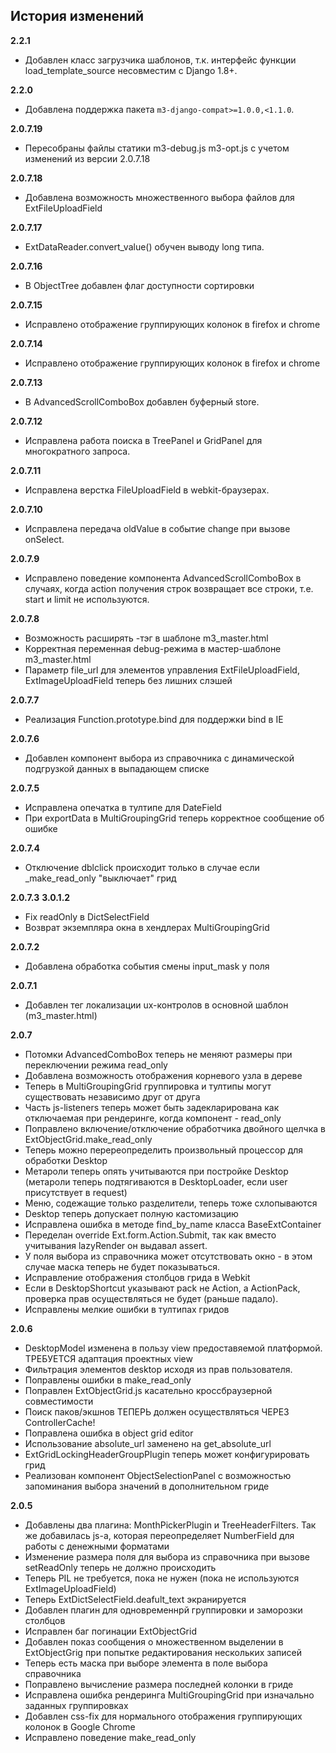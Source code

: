 ## История изменений

**2.2.1**
- Добавлен класс загрузчика шаблонов, т.к. интерфейс функции
  load_template_source несовместим с Django 1.8+.

**2.2.0**
- Добавлена поддержка пакета `m3-django-compat>=1.0.0,<1.1.0`.

**2.0.7.19**
- Пересобраны файлы статики m3-debug.js m3-opt.js с учетом изменений из версии 2.0.7.18

**2.0.7.18**
- Добавлена возможность множественного выбора файлов для ExtFileUploadField

**2.0.7.17**
- ExtDataReader.convert_value() обучен выводу long типа.

**2.0.7.16**
- В ObjectTree добавлен флаг доступности сортировки

**2.0.7.15**
- Исправлено отображение группирующих колонок в firefox и chrome

**2.0.7.14**
- Исправлено отображение группирующих колонок в firefox и chrome

**2.0.7.13**
- В AdvancedScrollComboBox добавлен буферный store.

**2.0.7.12**
- Исправлена работа поиска в TreePanel и GridPanel для многократного запроса.

**2.0.7.11**
- Исправлена верстка FileUploadField в webkit-браузерах.

**2.0.7.10**
- Исправлена передача oldValue в событие change при вызове onSelect.

**2.0.7.9**
- Исправлено поведение компонента AdvancedScrollComboBox в случаях, когда action получения строк возвращает все строки, т.е. start и limit не используются.

**2.0.7.8**
- Возможность расширять <meta>-тэг в шаблоне m3_master.html
- Корректная переменная debug-режима в мастер-шаблоне m3_master.html
- Параметр file_url для элементов управления ExtFileUploadField, ExtImageUploadField теперь без лишних слэшей

**2.0.7.7**
- Реализация Function.prototype.bind для поддержки bind в IE

**2.0.7.6**
- Добавлен компонент выбора из справочника с динамической подгрузкой данных в выпадающем списке

**2.0.7.5**
- Исправлена опечатка в тултипе для DateField
- При exportData в MultiGroupingGrid теперь корректное сообщение об ошибке

**2.0.7.4**
- Отключение dblclick происходит только в случае если _make_read_only "выключает" грид

**2.0.7.3**
**3.0.1.2**

- Fix readOnly в DictSelectField
- Возврат экземпляра окна в хендлерах MultiGroupingGrid

**2.0.7.2**
- Добавлена обработка события смены input_mask у поля

**2.0.7.1**
- Добавлен тег локализации ux-контролов в основной шаблон (m3_master.html)

**2.0.7**

- Потомки AdvancedComboBox теперь не меняют размеры при переключении режима read_only
- Добавлена возможность отображения корневого узла в дереве
- Теперь в MultiGroupingGrid группировка и тултипы могут существовать независимо друг от друга
- Часть js-listeners теперь может быть задекларирована как отключаемая при рендеринге, когда компонент - read_only
- Поправлено включение/отключение обработчика двойного щелчка в ExtObjectGrid.make_read_only
- Теперь можно перереопределить произвольный процессор для обработки Desktop
- Метароли теперь опять учитываются при постройке Desktop (метароли теперь подтягиваются в DesktopLoader, если user присутствует в request)
- Меню, содежащие только разделители, теперь тоже схлопываются
- Desktop теперь допускает полную кастомизацию
- Исправлена ошибка в методе find_by_name класса BaseExtContainer
- Переделан override Ext.form.Action.Submit, так как вместо учитывания lazyRender он выдавал assert.
- У поля выбора из справочника может отсутствовать окно - в этом случае маска теперь не будет показываться.
- Исправление отображения столбцов грида в Webkit
- Если в DesktopShortcut указывают pack не Action, а ActionPack, проверка прав осуществляться не будет (раньше падало).
- Исправлены мелкие ошибки в тултипах гридов

**2.0.6**

- DesktopModel изменена в пользу view предоставяемой платформой. ТРЕБУЕТСЯ адаптация проектных view
- Фильтрация элементов desktop исходя из прав пользователя.
- Поправлены ошибки в make_read_only
- Поправлен ExtObjectGrid.js касательно кроссбраузерной совместимости
- Поиск паков/экшнов ТЕПЕРЬ должен осуществляться ЧЕРЕЗ ControllerCache!
- Поправлена ошибка в object grid editor
- Использование absolute_url заменено на get_absolute_url
- ExtGridLockingHeaderGroupPlugin теперь может конфигурировать грид
- Реализован компонент ObjectSelectionPanel с возможностью запоминания выбора значений в дополнительном гриде

**2.0.5**

- Добавлены два плагина: MonthPickerPlugin и TreeHeaderFilters. Так же добавилась js-а, которая переопределяет NumberField для работы с денежными форматами
- Изменение размера поля для выбора из справочника при вызове setReadOnly теперь не должно происходить
- Теперь PIL не требуется, пока не нужен (пока не используются ExtImageUploadField)
- Теперь ExtDictSelectField.deafult_text экранируется
- Добавлен плагин для одновременнрй группировки и заморозки столбцов
- Исправлен баг погинации ExtObjectGrid
- Добавлен показ сообщения о множественном выделении в ExtObjectGrig при попытке редактирования нескольких записей
- Теперь есть маска при выборе элемента в поле выбора справочника
- Поправлено вычисление размера последней колонки в гриде
- Исправлена ошибка рендеринга MultiGroupingGrid при изначально заданных группировках
- Добавлен css-fix для нормального отображения группирующих колонок в Google Chrome
- Исправлено поведение make_read_only

